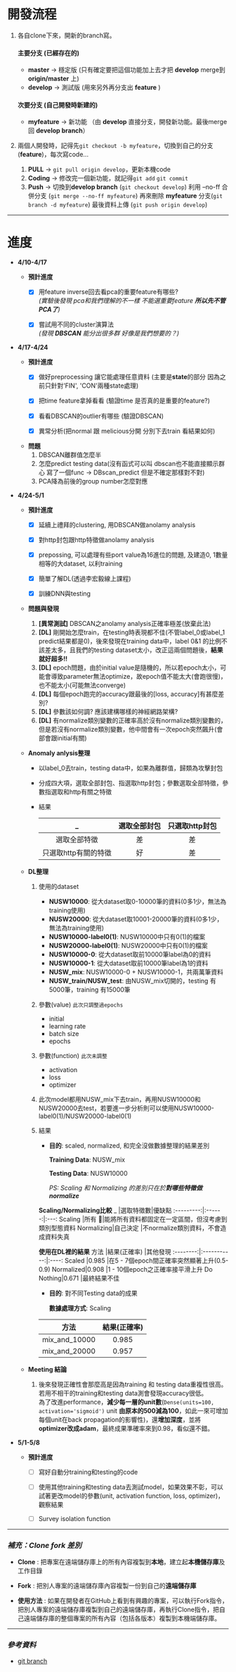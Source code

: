 # 開發流程

1. 各自clone下來，開新的branch寫。

    #### 主要分支 (已經存在的)
    * **master** -> 穩定版 (只有確定要把這個功能加上去才把 **develop** merge到 **origin/master** 上)
    * **develop** -> 測試版 (用來另外再分支出 **feature** )

    #### 次要分支 (自己開發時新建的)
    * **myfeature** -> 新功能 （由 **develop** 直接分支，開發新功能。最後merge回 **develop branch**）

2. 兩個人開發時，記得先`git checkout -b myfeature`，切換到自己的分支(**feature**)，每次寫code...

    1. **PULL** -> `git pull origin develop`，更新本機code 
    2. **Coding** -> 修改完一個新功能，就記得`git add` `git commit`
    3. **Push** -> 切換到**develop branch** (`git checkout develop`) 利用 –no-ff 合併分支 (`git merge --no-ff myfeature`) 再來刪除 **myfeature** 分支(`git branch -d myfeature`) 最後資料上傳 (`git push origin develop`)


---
# 進度
- **4/10-4/17**
    - **預計進度**
        - [x] 用feature inverse回去看pca的重要feature有哪些?\
        *(實驗後發現 pca和我們理解的不一樣 不能選重要feature **所以先不管PCA了**)*

        - [x] 嘗試用不同的cluster演算法\
        *(發現 **DBSCAN** 能分出很多群 好像是我們想要的？)*

- **4/17-4/24**
    - **預計進度**
        - [x] 做好preprocessing 讓它能處理任意資料 (主要是**state**的部分 因為之前只針對'FIN', 'CON'兩種state處理)

        - [x] 把time feature拿掉看看 (驗證time 是否真的是重要的feature?)

        - [x] 看看DBSCAN的outlier有哪些 (驗證DBSCAN)

        - [x] 異常分析(把normal 跟 melicious分開 分別下去train 看結果如何)

    - **問題**
        1. DBSCAN離群值怎麼半
        2. 怎麼predict testing data(沒有函式可以叫 dbscan也不能直接顯示群心 寫了一個func -> DBscan_predict 但是不確定那樣對不對)
        3. PCA降為前後的group number怎麼對應
        
        
- **4/24-5/1**
    - **預計進度**
        - [x] 延續上禮拜的clustering, 用DBSCAN做anolamy analysis
        
        - [x] 對http封包跟http特徵做anolamy analysis
        
        - [x] prepossing, 可以處理有些port value為16進位的問題, 及建造0, 1數量相等的大dataset, 以利training
        
        - [x] 簡單了解DL(透過李宏毅線上課程)
        
        - [x] 訓練DNN與testing
        
    - **問題與發現**
        1. **[異常測試]** DBSCAN之anolamy analysis正確率極差(放棄此法)
        2. **[DL]** 剛開始怎麼train，在testing時表現都不佳(不管label_0或label_1 predict結果都是0)，後來發現在training data中，label 0&1 的比例不該差太多，且我們的testing dataset太小，改正這兩個問題後，**結果就好超多!!**
        3. **[DL]** epoch問題，由於initial value是隨機的，所以若epoch太小，可能會導致parameter無法optimize，故epoch值不能太大(會跑很慢)，也不能太小(可能無法converge)
        4. **[DL]** 每個epoch跑完的accuracy跟最後的[loss, accuracy]有甚麼差別?
        5. **[DL]** 參數該如何調? 應該建構哪樣的神經網路架構?
        6. **[DL]** 有normalize類別變數的正確率高於沒有normalize類別變數的，但是若沒有normalize類別變數，他中間會有一次epoch突然飆升(會部會跟initial有關)
        
     - **Anomaly anlysis整理**
        - 以label_0去train，testing data中，如果為離群值，歸類為攻擊封包
        - 分成四大項，選取全部封包、指選取http封包；參數選取全部特徵，參數指選取和http有關之特徵
        - 結果

            _                |選取全部封包|只選取http封包
            :---------------:|:--------:|:----------:
            選取全部特徵       |差        |差
            只選取http有關的特徵|好        |差
        

     - **DL整理**
        1. 使用的dataset  
            - **NUSW10000**: 從大dataset取0-10000筆的資料(0多1少，無法為training使用)
            - **NUSW20000**: 從大dataset取10001-20000筆的資料(0多1少，無法為training使用)
            - **NUSW10000-label0(1)**: NUSW10000中只有0(1)的檔案
            - **NUSW20000-label0(1)**: NUSW20000中只有0(1)的檔案
            - **NUSW10000-0**: 從大dataset取前10000筆label為0的資料
            - **NUSW10000-1**: 從大dataset取前10000筆label為1的資料
            - **NUSW_mix**: NUSW10000-0 + NUSW10000-1，共兩萬筆資料
            - **NUSW_train/NUSW_test**: 由NUSW_mix切開的，testing 有5000筆，training 有15000筆

        2. 參數(value) `此次只調整過epochs`
            - initial
            - learning rate
            - batch size
            - epochs
            
        3. 參數(function) `此次未調整`
            - activation
            - loss
            - optimizer
            
        4.  此次model都用NUSW_mix下去train，再用NUSW10000和NUSW20000去test，若要進一步分析則可以使用NUSW10000-label0(1)/NUSW20000-label0(1)
        
        5. 結果
            - **目的**: scaled, normalized, 和完全沒做數據整理的結果差別  

                **Training Data**: NUSW_mix  

                **Testing Data**: NUSW10000  

                *PS: Scaling 和 Normalizing 的差別只在於**對哪些特徵做normalize***  


            **Scaling/Normalizing比較**
            _        |選取特徵數|優缺點
            :---------:|:------:|:---:
            Scaling    |所有    |能將所有資料都固定在一定區間，但沒考慮到類別型態資料
            Normalizing|自己決定 |不normalize類別資料，不會造成資料失真 

        
            **使用在DL裡的結果**
            方法       |結果(正確率)  |其他發現
            :--------:|:-----------:|:----:
            Scaled    |0.985        |在5 - 7個epoch間正確率突然顯著上升(0.5-0.9)
            Normalized|0.908        |1 - 10個epoch之正確率接平滑上升
            Do Nothing|0.671        |最終結果不佳

            - **目的**: 對不同Testing data的成果  

                **數據處理方式**: Scaling  


            方法          |結果(正確率)  
            :-----------:|:-----------:
            mix_and_10000|0.985
            mix_and_20000|0.957
     - **Meeting 結論**   
        1. 後來發現正確性會那麼高是因為training 和 testing data重複性很高。若用不相干的training和testing data測會發現accuracy很低。  
        為了改進performance，**減少每一層的unit數**(`Dense(units=100, activation='sigmoid')` unit **由原本的500減為100**，如此一來可增加每個unit在back propagation的影響性)，還**增加深度**，並將**optimizer改成adam**，最終成果準確率來到0.98，看似還不錯。

- **5/1-5/8**
    - **預計進度**
        - [ ] 寫好自動分training和testing的code
        - [ ] 使用其他training和testing data去測試model，如果效果不彰，可以試著更改model的參數(unit, activation function, loss, optimizer)，觀察結果
        - [ ] Survey isolation function


---
### *補充：Clone fork 差別*

- **Clone** : 把專案在遠端儲存庫上的所有內容複製到**本地**，建立起**本機儲存庫**及工作目錄

- **Fork** : 把別人專案的遠端儲存庫內容複製一份到自己的**遠端儲存庫**

- **使用方法** : 如果在開發者在GitHub上看到有興趣的專案，可以執行Fork指令，把別人專案的遠端儲存庫複製到自己的遠端儲存庫，再執行Clone指令，把自己遠端儲存庫的整個專案的所有內容（包括各版本）複製到本機端儲存庫。

---
### *參考資料*

- [git branch](https://blog.wu-boy.com/2011/03/git-%E7%89%88%E6%9C%AC%E6%8E%A7%E5%88%B6-branch-model-%E5%88%86%E6%94%AF%E6%A8%A1%E7%B5%84%E5%9F%BA%E6%9C%AC%E4%BB%8B%E7%B4%B9/)

